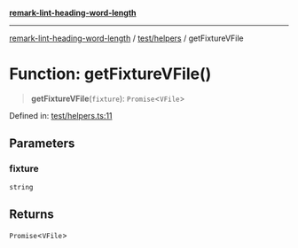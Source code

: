 [**remark-lint-heading-word-length**](../../../README.md)

***

[remark-lint-heading-word-length](../../../README.md) / [test/helpers](../README.md) / getFixtureVFile

# Function: getFixtureVFile()

> **getFixtureVFile**(`fixture`): `Promise`\<`VFile`\>

Defined in: [test/helpers.ts:11](https://github.com/Xunnamius/unified-utils/blob/5ad7636507d2e0e4423aae43dcbd580a3536dc09/packages/remark-lint-heading-word-length/test/helpers.ts#L11)

## Parameters

### fixture

`string`

## Returns

`Promise`\<`VFile`\>
